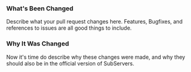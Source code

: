 ### What's Been Changed
Describe what your pull request changes here. Features, Bugfixes, and references to issues are all good things to include.

### Why It Was Changed
Now it's time do describe why these changes were made, and why they should also be in the official version of SubServers.
